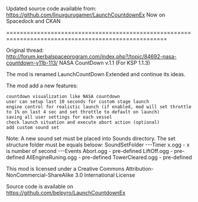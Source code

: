 Updated source code available from:  https://github.com/linuxgurugamer/LaunchCountdownEx
Now on Spacedock and CKAN

=====================================================================================================

Original thread: http://forum.kerbalspaceprogram.com/index.php?/topic/84692-nasa-countdown-v11b-113/
NASA CountDown v.1.1 (For KSP 1.1.3)

The mod is renamed LaunchCountDown Extended and continue its ideas.

The mod add a new features:

	countdown visualization like NASA countdown
	user can setup last 10 seconds for custom stage launch
	engine control for realistic launch (if enabled, mod will set throttle to 1% on last 4 sec and set throttle to default on launch)
	saving all user settings for each vessel
	check launch situation and execute abort action (optional)
	add custom sound set

Note:
A new sound set must be placed into Sounds directory. The set structure folder must be equals beloow:
SoundSetFolder
	---Timer
		x.ogg - x is number of second
	---Events
        	Abort.ogg - pre-defined
		LiftOff.ogg - pre-defined
		AllEngineRuning.ogg - pre-defined
		TowerCleared.ogg - pre-defined
		
This mod is licensed under a Creative Commons Attribution-NonCommercial-ShareAlike 3.0 International License

Source code is available on https://github.com/belpyro/LaunchCountdownEx
